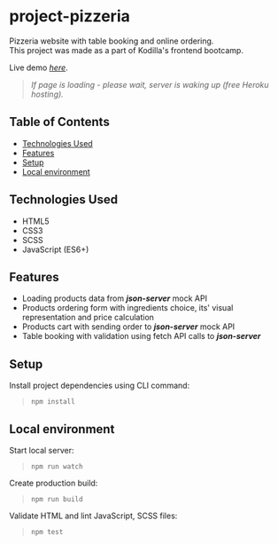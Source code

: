 
# project-pizzeria
Pizzeria website with table booking and online ordering.  
This project was made as a part of Kodilla's frontend bootcamp.

Live demo [_here_](https://afternoon-springs-46675.herokuapp.com/).
>*If page is loading - please wait, server is waking up (free Heroku hosting).*


## Table of Contents
* [Technologies Used](#technologies-used)
* [Features](#features)
* [Setup](#setup)
* [Local environment](#local-environment)


## Technologies Used
- HTML5
- CSS3
- SCSS
- JavaScript (ES6+)


## Features
- Loading products data from ***json-server*** mock API
- Products ordering form with ingredients choice, its' visual representation and price calculation
- Products cart with sending order to ***json-server*** mock API
- Table booking with validation using fetch API calls to ***json-server*** 


## Setup
Install project dependencies using CLI command:
> `npm install`


## Local environment
Start local server:
> `npm run watch`

Create production build:
> `npm run build`

Validate HTML and lint JavaScript, SCSS files:
> `npm test`